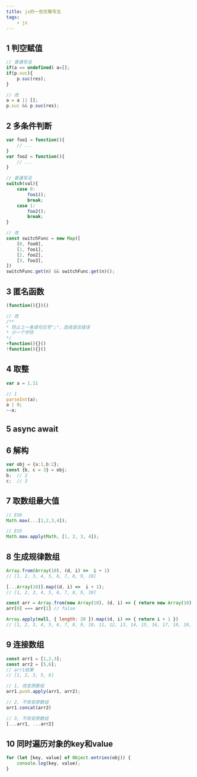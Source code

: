 ```yaml
---
title: js的一些优雅写法
tags:
    - js
---
```


## 1 判空赋值

```js
// 普通写法
if(a == undefined) a=[];
if(p.suc){
    p.suc(res);
}

// 改
a = a || [];
p.suc && p.suc(res);
```

## 2 多条件判断

```js
var foo1 = function(){
    // ...
}
var foo2 = function(){
    // ...
}

// 普通写法
switch(val){
    case 0:
        foo1();
        break;
    case 1:
        foo2();
        break;
}

// 改
const switchFunc = new Map([
    [0, foo0],
    [1, foo1],
    [2, foo2],
    [3, foo3],
])
switchFunc.get(n) && switchFunc.get(n)();
```

## 3 匿名函数

```js
(function(){})()

// 改
/**
* 防止上一条语句忘写";"，造成语法错误
* 少一个字符
*/
+function(){}()
!function(){}()
```

## 4 取整

```js
var a = 1.11

// 1
parseInt(a);
a | 0;
~~a;
```

## 5 async await

## 6 解构

```js
var obj = {a:1,b:2};
const {b, c = 3} = obj;
b;  // 2
c;  // 3
```

## 7 取数组最大值

```js
// ES6
Math.max(...[1,2,3,4]);

// ES5
Math.max.apply(Math, [1, 2, 3, 4]);
```

## 8 生成规律数组

```js
Array.from(Array(10), (d, i) =>  i + 1)
// [1, 2, 3, 4, 5, 6, 7, 8, 9, 10]

[...Array(10)].map((d, i) =>  i + 1);
// [1, 2, 3, 4, 5, 6, 7, 8, 9, 10]
```

```js
const arr = Array.from(new Array(10), (d, i) => { return new Array(10).fill(0) })
arr[0] === arr[1] // false
```

```js
Array.apply(null, { length: 20 }).map((d, i) => { return i + 1 })
// [1, 2, 3, 4, 5, 6, 7, 8, 9, 10, 11, 12, 13, 14, 15, 16, 17, 18, 19, 20]
```

## 9 连接数组

```js
const arr1 = [1,2,3];
const arr2 = [5,6];
// arr1结果
// [1, 2, 3, 5, 6]

// 1, 改变原数组
arr1.push.apply(arr1, arr2);

// 2, 不改变原数组
arr1.concat(arr2)

// 3, 不改变原数组
[...arr1, ...arr2]
```

## 10 同时遍历对象的key和value

```js
for (let [key, value] of Object.entries(obj)) {
    console.log(key, value);
}
```
